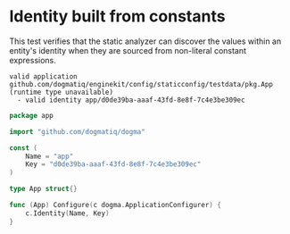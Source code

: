 # Identity built from constants

This test verifies that the static analyzer can discover the values within an
entity's identity when they are sourced from non-literal constant expressions.

```au:output
valid application github.com/dogmatiq/enginekit/config/staticconfig/testdata/pkg.App (runtime type unavailable)
  - valid identity app/d0de39ba-aaaf-43fd-8e8f-7c4e3be309ec
```

```go au:input
package app

import "github.com/dogmatiq/dogma"

const (
	Name = "app"
	Key = "d0de39ba-aaaf-43fd-8e8f-7c4e3be309ec"
)

type App struct{}

func (App) Configure(c dogma.ApplicationConfigurer) {
	c.Identity(Name, Key)
}
```
